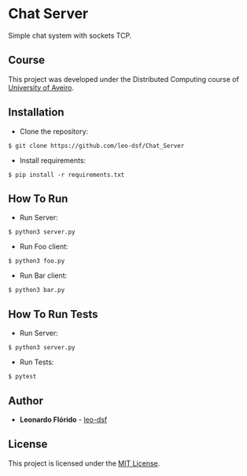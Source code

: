 # Chat Server
Simple chat system with sockets TCP.

## Course
This project was developed under the Distributed Computing course of [University of Aveiro](https://www.ua.pt/).

## Installation
* Clone the repository:
```console
$ git clone https://github.com/leo-dsf/Chat_Server
```
* Install requirements:
```console
$ pip install -r requirements.txt
```

## How To Run
* Run Server:
```console
$ python3 server.py
```
* Run Foo client:
```console
$ python3 foo.py
```
* Run Bar client:
```console
$ python3 bar.py
```

## How To Run Tests
* Run Server:
```console
$ python3 server.py
```
* Run Tests:
```console
$ pytest
```

## Author
* **Leonardo Flórido** - [leo-dsf](https://github.com/leo-dsf)

## License
This project is licensed under the [MIT License](LICENSE).

